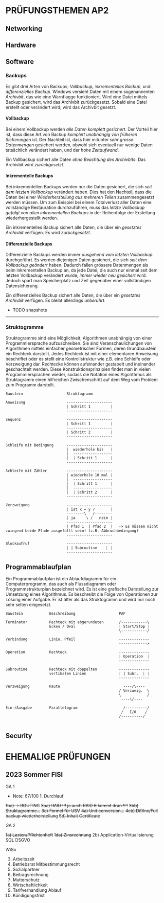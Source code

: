 # PRÜFUNGSTHEMEN AP2

## Networking

## Hardware

## Software

### Backups

Es gibt drei Arten von Backups; *Vollbackup*, *inkrementelles Backup*, und *differenzielles Backup*. 
Windows versieht Daten mit einem sogenannenten *Archivbit*, das wie eine Warnflagge funktioniert. Wird eine Datei mittels Backup gesichert, wird das Archivbit zurückgesetzt.
Sobald eine Datei erstellt oder verändert wird, wird das Archivbit gesetzt. 

#### Vollbackup

Bei einem Vollbackup werden *alle Daten komplett gesichert*. Der Vorteil hier ist, dass diese Art von Backup *komplett unabhängig von früheren Sicherungen* ist. 
Der Nachteil ist, dass hier mitunter *sehr grosse Datenmengen* gesichert werden, obwohl sich eventuell nur wenige Daten tatsächlich verändert haben, und der *hohe Zeitaufwand*.

Ein Vollbackup sichert alle Daten *ohne Beachtung des Archivbits*. Das Archivbit wird *zurückgesetzt*.

#### Inkrementelle Backups

Bei inkrementellen Backups werden nur die Daten gesichert, die sich *seit dem letzten Vollbackup* verändert haben. 
Dies hat den Nachteil, dass die Daten bei einer *Wiederherstellung aus mehreren Teilen* zusammengesetzt werden müssen. 
Um zum Beispiel bei einem Totalverlust aller Daten eine vollständige Restauration durchzuführen, muss das *letzte Vollbackup gefolgt von allen inkrementellen Backups* in der Reihenfolge der Erstellung wiederhergestellt werden.

Ein inkrementelles Backup sichert alle Daten, die über ein *gesetztes Archivbit* verfügen. Es wird *zurückgesetzt*.

#### Differenzielle Backups

Differenzielle Backups werden immer *ausgehend vom letzten Vollbackup* durchgeführt. Es werden diejenigen Daten gesichert, die sich *seit dem Vollbackup geändert* haben. 
Dadurch fallen grössere Datenmengen als beim inkrementellen Backup an, da jede Datei, die auch nur einmal seit dem letzten Vollbackup verändert wurde, *immer wieder neu gesichert* wird. 
Jedoch spart man Speicherplatz und Zeit gegenüber einer vollständigen Datensicherung.

Ein differenzielles Backup sichert alle Daten, die über ein *gesetztes Archivbit* verfügen. Es bleibt allerdings *unberührt*.

- TODO snapshots

---

### Struktogramme

Struktogramme sind eine Möglichkeit, Algorithmen unabhängig von einer Programmiersprache aufzuschreiben. Sie sind Veranschaulichungen von Algorithmen mittels einfacher geometrischer Formen, deren Grundbaustein ein Rechteck darstellt. Jedes Rechteck ist mit einer elementaren Anweisung beschriftet oder es stellt eine Kontrollstruktur wie z.B. eine Schleife oder Verzweigung dar. Rechtecke können aufeinander gestapelt und ineinander geschachtelt werden. Diese Konstruktionsprinzipien findet man in vielen Programmiersprachen wieder, sodass die Notation eines Algorithmus als Struktogramm einen hilfreichen Zwischenschritt auf dem Weg vom Problem zum Programm darstellt. 

```
Baustein                    Struktogramm

Anweisung                   ---------------------
                            | Schritt 1         |
                            ---------------------

Sequenz                     ---------------------
                            | Schritt 1         |
                            ---------------------
                            | Schritt 2         |
                            ---------------------

Schleife mit Bedingung      ---------------------
                            |  wiederhole bis   |
                            |  ------------------
                            |  | Schritt 1      |
                            ---------------------

Schleife mit Zähler         ---------------------
                            | wiederhole 10 mal |
                            |  ------------------
                            |  | Schritt 1      |
                            |  ------------------
                            |  | Schritt 2      |
                            ---------------------

Verzweigung                 ---------------------
                            | ist x = y ?       |
                            --------\   /--------
                            | ja     \ /   nein |
                            ---------------------
                            | Pfad 1  | Pfad 2  |   -> Es müssen nicht zwingend beide Pfade ausgefüllt sein! (z.B. Abbruchbedingung)
                            ---------------------

Blockaufruf                 ---------------------
                            | | Subroutine    | |
                            ---------------------
```

## Programmablaufplan

Ein Programmablaufplan ist ein Ablaufdiagramm für ein Computerprogramm, das auch als Flussdiagramm oder Programmstrukturplan bezeichnet wird. Es ist eine grafische Darstellung zur Umsetzung eines Algorithmus. Es beschreibt die Folge von Operationen zur Lösung einer Aufgabe.
Er ist älter als das Struktogramm und wird nur noch sehr selten eingesetzt.

```
Baustein            Beschreibung                    PAP

Terminator          Rechteck mit abgerundeten       /------------\
                    Ecken / Oval                    | Start/Stop |
                                                    \------------/

Verbindung          Linie, Pfeil                    --------------
                                                    ------------->

Operation           Rechteck                        --------------
                                                    | Operation  |
                                                    --------------

Subroutine          Rechteck mit doppelten          --------------
                    vertikalen Linien               | | Subr.  | |
                                                    --------------

Verzweigung         Raute                             ----/\----
                                                    / Verzweig.  \
                                                    \            /
                                                     ----\/----

Ein-/Ausgabe        Parallelogram                     /----------/
                                                     /   I/0    /
                                                    /----------/


```

## Security

# EHEMALIGE PRÜFUNGEN

## 2023 Sommer FISI

GA 1

- Note: 67/100 1. Durchlauf
                
~~1ba) -> ROUTING~~
~~3aa) RAID !!! ja auch RAID 6 kommt dran !!!!~~
~~3bb) Struktugramme...~~
~~3c) Formel für USV~~
~~4a) Unit conversion...~~
~~4cb) Dif/Inc/Full backup wiederherstellung~~
~~5d) Inhalt Certificate~~

GA 2 

~~1a) Lasten/Pflichtenheft~~
~~1da) Zinsrechnung~~ 
2b) Application-Virtualisierung
SQL 
DSGVO 

WiSo

3) Arbeitszeit 
7) Betriebsrat Mitbestimmungsrecht 
10) Sozialpartner
12) Beitragsrechnung
18) Mutterschutz
20) Wirtschaftlichkeit
26) Tarifverhandlung Ablauf
27) Kündigungsfrist 

